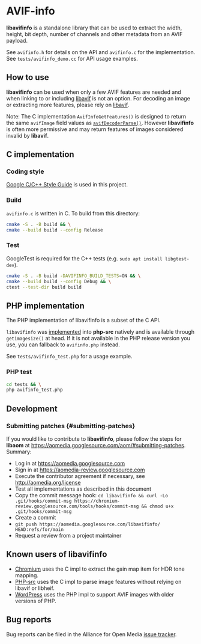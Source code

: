 # AVIF-info

**libavifinfo** is a standalone library that can be used to extract the width,
height, bit depth, number of channels and other metadata from an AVIF payload.

See `avifinfo.h` for details on the API and `avifinfo.c` for the implementation.
See `tests/avifinfo_demo.cc` for API usage examples.

## How to use

**libavifinfo** can be used when only a few AVIF features are needed and when
linking to or including [libavif](https://github.com/AOMediaCodec/libavif) is
not an option. For decoding an image or extracting more features, please rely on
[libavif](https://github.com/AOMediaCodec/libavif).

Note: The C implementation `AvifInfoGetFeatures()` is designed to return the
same `avifImage` field values as
[`avifDecoderParse()`](https://github.com/AOMediaCodec/libavif/blob/e34204f5370509c72b3b2f065e5ebb2767cbbd48/include/avif/avif.h#L1049).
However **libavifinfo** is often more permissive and may return features of
images considered invalid by **libavif**.

## C implementation

### Coding style

[Google C/C++ Style Guide](https://google.github.io/styleguide/cppguide.html) is
used in this project.

### Build

`avifinfo.c` is written in C. To build from this directory:

```sh
cmake -S . -B build && \
cmake --build build --config Release
```

### Test

GoogleTest is required for the C++ tests (e.g. `sudo apt install libgtest-dev`).

```sh
cmake -S . -B build -DAVIFINFO_BUILD_TESTS=ON && \
cmake --build build --config Debug && \
ctest --test-dir build build
```

## PHP implementation

The PHP implementation of libavifinfo is a subset of the C API.

`libavifinfo` was [implemented](https://github.com/php/php-src/pull/7711) into
**php-src** natively and is available through `getimagesize()` at head. If it is
not available in the PHP release version you use, you can fallback to
`avifinfo.php` instead.

See `tests/avifinfo_test.php` for a usage example.

### PHP test

```sh
cd tests && \
php avifinfo_test.php
```

## Development

### Submitting patches {#submitting-patches}

If you would like to contribute to **libavifinfo**, please follow the steps for
**libaom** at https://aomedia.googlesource.com/aom/#submitting-patches. Summary:

- Log in at https://aomedia.googlesource.com
- Sign in at https://aomedia-review.googlesource.com
- Execute the contributor agreement if necessary, see http://aomedia.org/license
- Test all implementations as described in this document
- Copy the commit message hook:
  `cd libavifinfo && curl -Lo .git/hooks/commit-msg https://chromium-review.googlesource.com/tools/hooks/commit-msg && chmod u+x .git/hooks/commit-msg`
- Create a commit
- `git push https://aomedia.googlesource.com/libavifinfo/ HEAD:refs/for/main`
- Request a review from a project maintainer

## Known users of libavifinfo

- [Chromium](https://source.chromium.org/chromium/chromium/src/+/main:third_party/libavifinfo)
  uses the C impl to extract the gain map item for HDR tone mapping.
- [PHP-src](https://github.com/php/php-src/tree/master/ext/standard/libavifinfo)
  uses the C impl to parse image features without relying on libavif or libheif.
- [WordPress](https://github.com/WordPress/wordpress-develop/blob/trunk/src/wp-includes/class-avif-info.php)
  uses the PHP impl to support AVIF images with older versions of PHP.

## Bug reports

Bug reports can be filed in the Alliance for Open Media
[issue tracker](https://bugs.chromium.org/p/aomedia/issues/list).
